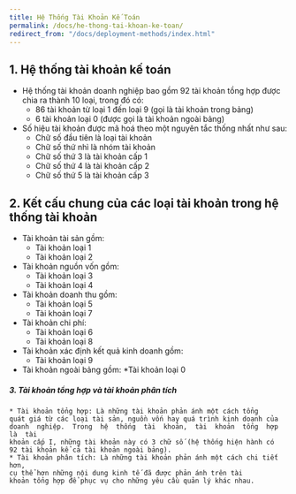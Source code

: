 ```yaml
---
title: Hệ Thống Tài Khoản Kế Toán
permalink: /docs/he-thong-tai-khoan-ke-toan/
redirect_from: "/docs/deployment-methods/index.html"
---
```


## 1. Hệ thống tài khoản kế toán

* Hệ thống tài khoản doanh nghiệp bao gồm 92 tài khoản tồng hợp được chia ra thành 10 loại, trong đó có:
  * 86 tài khoản từ loại 1 đến loại 9 (gọi là tài khoản trong bảng)
  * 6 tài khoản loại 0 (được gọi là  tài  khoản  ngoài  bảng)
* Số  hiệu  tài  khoản  được  mã  hoá  theo  một nguyên tắc thống nhất như sau:
  * Chữ số đầu tiên là loại tài khoản
  * Chữ số thứ nhì là nhóm tài khoản
  * Chữ số thứ 3 là tài khoản cấp 1
  * Chữ số thứ 4 là tài khoản cấp 2
  * Chữ số thứ 5 là tài khoản cấp 3


## 2. Kết cấu chung của các loại tài khoản trong hệ thống tài khoản

* Tài khoản tài sản gồm: 
  * Tài khoản loại 1
  * Tài khoản loại 2
* Tài khoản nguồn vốn gồm: 
  * Tài khoản loại 3
  * Tài khoản loại 4
* Tài khoản doanh thu gồm:
  * Tài khoản loại 5
  * Tài khoản loại 7
* Tài khoản chi phí:
  * Tài khoản loại 6
  * Tài khoản loại 8
* Tài khoản xác định kết quả kinh doanh gồm:
  * Tài khoản loại 9
* Tài khoản ngoài bảng gồm:
  *Tài khoản loại 0

<div class="note">
  <h5>3. Tài khoản tổng hợp và tài khoản phân tích  </h5>
</div>

```
* Tài khoản tổng hợp: Là những tài khoản phản ánh một cách tổng 
quát giá từ các loại tài sản, nguồn vốn hay quá trình kinh doanh của 
doanh  nghiệp.  Trong  hệ  thống  tài  khoản,  tài  khoản  tổng  hợp  là  tài 
khoản cấp I, những tài khoản này có 3 chữ số (hệ thống hiện hành có 
92 tài khoản kể cả tài khoản ngoài bảng). 
* Tài khoản phân tích: Là những tài khoản phản ánh một cách chi tiết hơn, 
cụ thể hơn những nội dung kinh tế đã được phản ánh trên tài 
khoản tổng hợp để phục vụ cho những yêu cầu quản lý khác nhau. 
```